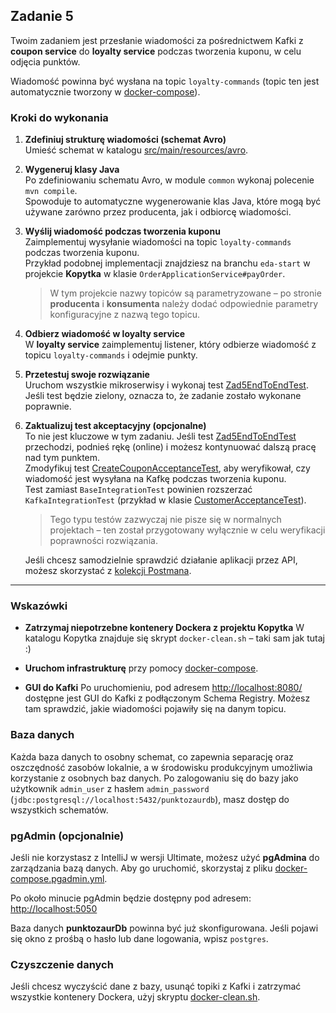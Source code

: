 ## Zadanie 5

Twoim zadaniem jest przesłanie wiadomości za pośrednictwem Kafki z **coupon service** do **loyalty service** podczas tworzenia kuponu, w celu odjęcia punktów.

Wiadomość powinna być wysłana na topic `loyalty-commands` (topic ten jest automatycznie tworzony w [docker-compose](infrastructure/docker-compose.yml)).

### Kroki do wykonania

1. **Zdefiniuj strukturę wiadomości (schemat Avro)**  
   Umieść schemat w katalogu [src/main/resources/avro](common/src/main/resources/avro).

2. **Wygeneruj klasy Java**  
   Po zdefiniowaniu schematu Avro, w module `common` wykonaj polecenie `mvn compile`.  
   Spowoduje to automatyczne wygenerowanie klas Java, które mogą być używane zarówno przez producenta, jak i odbiorcę wiadomości.

3. **Wyślij wiadomość podczas tworzenia kuponu**  
   Zaimplementuj wysyłanie wiadomości na topic `loyalty-commands` podczas tworzenia kuponu.  
   Przykład podobnej implementacji znajdziesz na branchu `eda-start` w projekcie **Kopytka** w klasie `OrderApplicationService#payOrder`.

   > W tym projekcie nazwy topiców są parametryzowane – po stronie **producenta** i **konsumenta** należy dodać odpowiednie parametry konfiguracyjne z nazwą tego topicu.

4. **Odbierz wiadomość w loyalty service**  
   W **loyalty service** zaimplementuj listener, który odbierze wiadomość z topicu `loyalty-commands` i odejmie punkty.

5. **Przetestuj swoje rozwiązanie**  
   Uruchom wszystkie mikroserwisy i wykonaj test [Zad5EndToEndTest](coupon-service/src/test/java/pl/punktozaur/coupon/Zad5EndToEndTest.java).  
   Jeśli test będzie zielony, oznacza to, że zadanie zostało wykonane poprawnie.

6. **Zaktualizuj test akceptacyjny (opcjonalne)**  
   To nie jest kluczowe w tym zadaniu. Jeśli test [Zad5EndToEndTest](coupon-service/src/test/java/pl/punktozaur/coupon/Zad5EndToEndTest.java) przechodzi, podnieś rękę (online) i możesz kontynuować dalszą pracę nad tym punktem.  
   Zmodyfikuj test [CreateCouponAcceptanceTest](coupon-service/src/test/java/pl/punktozaur/coupon/acceptance/CreateCouponAcceptanceTest.java), aby weryfikował, czy wiadomość jest wysyłana na Kafkę podczas tworzenia kuponu.  
   Test zamiast `BaseIntegrationTest` powinien rozszerzać `KafkaIntegrationTest` (przykład w klasie [CustomerAcceptanceTest](customer-service/src/test/java/pl/punktozaur/customer/acceptance/CustomerAcceptanceTest.java)).


   > Tego typu testów zazwyczaj nie pisze się w normalnych projektach – ten został przygotowany wyłącznie w celu weryfikacji poprawności rozwiązania.

   Jeśli chcesz samodzielnie sprawdzić działanie aplikacji przez API, możesz skorzystać z [kolekcji Postmana](punktozaur-2.postman_collection.json).

---

### Wskazówki

* **Zatrzymaj niepotrzebne kontenery Dockera z projektu Kopytka**
  W katalogu Kopytka znajduje się skrypt `docker-clean.sh` – taki sam jak tutaj :)

* **Uruchom infrastrukturę** przy pomocy [docker-compose](infrastructure/docker-compose.yml).

* **GUI do Kafki**
  Po uruchomieniu, pod adresem [http://localhost:8080/](http://localhost:8080/) dostępne jest GUI do Kafki z podłączonym Schema Registry. Możesz tam sprawdzić, jakie wiadomości pojawiły się na danym topicu.

### Baza danych

Każda baza danych to osobny schemat, co zapewnia separację oraz oszczędność zasobów lokalnie, a w środowisku produkcyjnym umożliwia korzystanie z osobnych baz danych.
Po zalogowaniu się do bazy jako użytkownik `admin_user` z hasłem `admin_password` (`jdbc:postgresql://localhost:5432/punktozaurdb`), masz dostęp do wszystkich schematów.

### pgAdmin (opcjonalnie)

Jeśli nie korzystasz z IntelliJ w wersji Ultimate, możesz użyć **pgAdmina** do zarządzania bazą danych.
Aby go uruchomić, skorzystaj z pliku [docker-compose.pgadmin.yml](infrastructure/docker-compose.pgadmin.yml).

Po około minucie pgAdmin będzie dostępny pod adresem:
[http://localhost:5050](http://localhost:5050)

Baza danych **punktozaurDb** powinna być już skonfigurowana.
Jeśli pojawi się okno z prośbą o hasło lub dane logowania, wpisz `postgres`.

### Czyszczenie danych
  Jeśli chcesz wyczyścić dane z bazy, usunąć topiki z Kafki i zatrzymać wszystkie kontenery Dockera, użyj skryptu [docker-clean.sh](infrastructure/docker-clean.sh).
